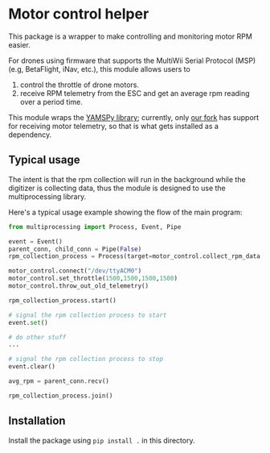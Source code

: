 # Motor control helper
This package is a wrapper to make controlling and monitoring motor RPM easier.

For drones using firmware that supports the MultiWii Serial Protocol (MSP)
(e.g, BetaFlight, iNav, etc.), this module allows users to
1. control the throttle of drone motors.
2. receive RPM telemetry from the ESC and get an average rpm reading over a period time.

This module wraps the [YAMSPy library](https://github.com/thecognifly/YAMSPy);
currently, only [our fork](https://github.com/BMW-lab-MSU/YAMSPy) has support
for receiving motor telemetry, so that is what gets installed as a dependency.

## Typical usage
The intent is that the rpm collection will run in the background while the digitizer is collecting data, thus the module is designed to use the multiprocessing library.

Here's a typical usage example showing the flow of the main program:
```python
from multiprocessing import Process, Event, Pipe

event = Event()
parent_conn, child_conn = Pipe(False)
rpm_collection_process = Process(target=motor_control.collect_rpm_data, args=(event, child_conn))

motor_control.connect("/dev/ttyACM0")
motor_control.set_throttle(1500,1500,1500,1500)
motor_control.throw_out_old_telemetry()

rpm_collection_process.start()

# signal the rpm collection process to start
event.set()

# do other stuff
...

# signal the rpm collection process to stop
event.clear()

avg_rpm = parent_conn.recv()

rpm_collection_process.join()
```

## Installation

Install the package using `pip install .` in this directory.
